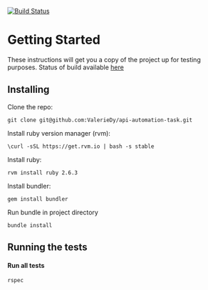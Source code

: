 [![Build Status](https://travis-ci.com/ValerieDy/api-automation-task.svg?branch=master)](https://travis-ci.com/github/ValerieDy/api-automation-task)

# Getting Started

These instructions will get you a copy of the project up for testing purposes.
Status of build available [here](https://travis-ci.com/github/ValerieDy/api-automation-task)

## Installing

Clone the repo:
```
git clone git@github.com:ValerieDy/api-automation-task.git
```
Install ruby version manager (​rvm​):
```
\curl -sSL https://get.rvm.io | bash -s stable
```
Install ruby:
```
rvm install ruby 2.6.3
```

Install bundler:
```
gem install bundler
```

Run bundle in project directory
```
bundle install
```

## Running the tests

#### Run all tests
```
rspec
```
